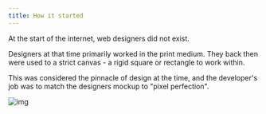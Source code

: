 ```yaml
---
title: How it started
---
```


<div class="panels">
<div>

At the start of the internet, web designers did not exist.

Designers at that time primarily worked in the print medium. They back then were used to a strict canvas - a rigid square or rectangle to work within.

This was considered the pinnacle of design at the time, and the developer's job was to match the designers mockup to "pixel perfection".

</div>
<div>

![img](../old-ebay.avif)

</div>
</div>
